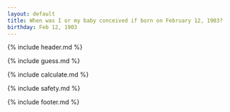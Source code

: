 ```yaml
---
layout: default
title: When was I or my baby conceived if born on February 12, 1903?
birthday: Feb 12, 1903
---
```


{% include header.md %}

{% include guess.md %}

{% include calculate.md %}

{% include safety.md %}

{% include footer.md %}



